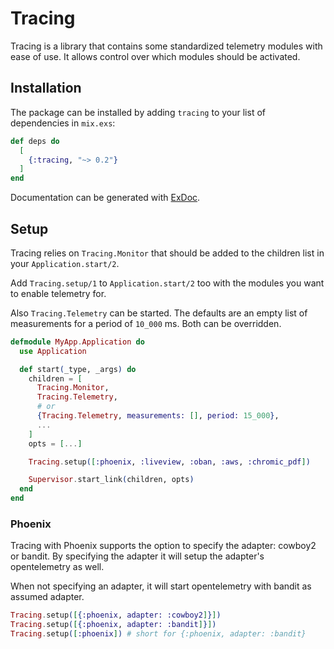 # Tracing

Tracing is a library that contains some standardized telemetry modules with ease of use. It allows control over which modules
should be activated.

## Installation

The package can be installed by adding `tracing` to your list of dependencies in `mix.exs`:

```elixir
def deps do
  [
    {:tracing, "~> 0.2"}
  ]
end
```

Documentation can be generated with [ExDoc](https://github.com/elixir-lang/ex_doc).

## Setup

Tracing relies on `Tracing.Monitor` that should be added to the children list in your `Application.start/2`.

Add `Tracing.setup/1` to `Application.start/2` too with the modules you want to enable telemetry for.

Also `Tracing.Telemetry` can be started. The defaults are an empty list of measurements for a period of `10_000` ms. Both can be overridden.

```elixir
defmodule MyApp.Application do
  use Application

  def start(_type, _args) do
    children = [
      Tracing.Monitor,
      Tracing.Telemetry,
      # or
      {Tracing.Telemetry, measurements: [], period: 15_000},
      ...
    ]
    opts = [...]

    Tracing.setup([:phoenix, :liveview, :oban, :aws, :chromic_pdf])

    Supervisor.start_link(children, opts)
  end
end
```

### Phoenix

Tracing with Phoenix supports the option to specify the adapter: cowboy2 or bandit. By specifying the adapter it will
setup the adapter's opentelemetry as well.

When not specifying an adapter, it will start opentelemetry with bandit as assumed adapter. 

```elixir
Tracing.setup([{:phoenix, adapter: :cowboy2]}])
Tracing.setup([{:phoenix, adapter: :bandit]}])
Tracing.setup([:phoenix]) # short for {:phoenix, adapter: :bandit}
```
